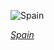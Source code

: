 
![Spain](https://www.gstatic.com/prettyearth/assets/full/7006.jpg)

*[Spain](https://www.google.com/maps/@41.3727,2.187801,11z/data=!3m1!1e3)*
